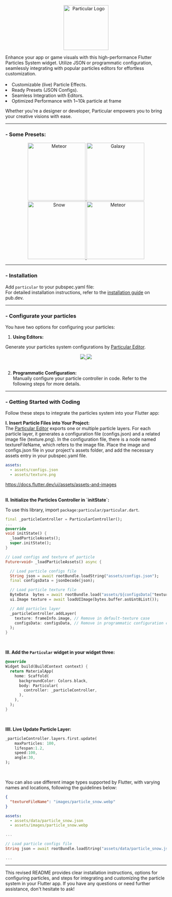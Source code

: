 <p align="center">
<img src="https://github.com/manjav/particular/raw/main/repo_files/logo.png" alt="Particular Logo" width="140" />
</p>
Enhance your app or game visuals with this high-performance Flutter Particles System widget. Utilize JSON or programmatic configuration, seamlessly integrating with popular particles editors for effortless customization.  
<br>
<br>
<li>Customizable (live) Particle Effects.
<li>Ready Presets (JSON Configs).
<li>Seamless Integration with Editors.
<li>Optimized Performance with 1~10k particle at frame

Whether you're a designer or developer, Particular empowers you to bring your creative visions with ease.

---

### - Some Presets:

<a href="https://github.com/manjav/particular/raw/main/example/assets">
<p float="left" align="center">
   <img width="180" src="https://github.com/manjav/particular/raw/main/repo_files/example_meteor.gif" alt="Meteor">
   <img width="180" src="https://github.com/manjav/particular/raw/main/repo_files/example_galaxy.gif" alt="Galaxy">
   <img width="180" src="https://github.com/manjav/particular/raw/main/repo_files/example_snow.gif" alt="Snow">
   <img width="180" src="https://github.com/manjav/particular/raw/main/repo_files/example_firework.gif" alt="Meteor">
  </table>
</a>

---

### - Installation
Add `particular` to your pubspec.yaml file:  
For detailed installation instructions, refer to the [installation guide](https://pub.dev/packages/particular/install) on pub.dev.
<br>

---

### - Configurate your particles
You have two options for configuring your particles:
1. <b>Using Editors:</b>

Generate your particles system configurations by [Particular Editor](https://manjav.github.io/particular/editor/web).

<a href="https://manjav.github.io/particular/editor/web">
 <p align="center">
  <td ><img src="https://github.com/manjav/particular/raw/main/repo_files/editor_left.gif"/></td>
  <td ><img src="https://github.com/manjav/particular/raw/main/repo_files/editor_right.png"/></td>
 </p>
</a>
<br>

2. <b>Programmatic Configuration:</b>  
Manually configure your particle controller in code. Refer to the following steps for more details.

---

### - Getting Started with Coding
Follow these steps to integrate the particles system into your Flutter app:<br>

<b>I. Insert Particle Files into Your Project:</b><br/>
The [Particular Editor](https://manjav.github.io/particular/editor/web) exports one or multiple particle layers. For each particle layer, it generates a configuration file (configs.json) and a related image file (texture.png). In the configuration file, there is a node named textureFileName, which refers to the image file. Place the image and configs.json file in your project's assets folder, and add the necessary assets entry in your pubspec.yaml file.
``` yml
assets:
  - assets/configs.json
  - assets/texture.png
```
https://docs.flutter.dev/ui/assets/assets-and-images

<br/>
<b>II. Initialize the Particles Controller in `initState`:</b>

To use this library, import `package:particular/particular.dart`.<br>
``` dart
final _particleController = ParticularController();
...
@override
void initState() {
  _loadParticleAssets();
  super.initState();
}

// Load configs and texture of particle
Future<void> _loadParticleAssets() async {

  // Load particle configs file
  String json = await rootBundle.loadString("assets/configs.json");
  final configsData = jsonDecode(json);

  // Load particle texture file
  ByteData  bytes = await rootBundle.load("assets/${configsData["textureFileName"]}");
  ui.Image texture = await loadUIImage(bytes.buffer.asUint8List());

  // Add particles layer
  _particleController.addLayer(
    texture: frameInfo.image, // Remove in default-texture case
    configsData: configsData, // Remove in programmatic configuration case
  );
}
```
<br/>

<b>III. Add the `Particular` widget in your widget three:</b>
``` dart
@override
Widget build(BuildContext context) {
  return MaterialApp(
    home: Scaffold(
      backgroundColor: Colors.black,
      body: Particular(
        controller: _particleController,
      ),
    ),
  );
}
```
<br/>

<b>IIII. Live Update Particle Layer:</b>
``` dart
_particleController.layers.first.update(
    maxParticles: 100,
    lifespan:1.2,
    speed:100,
    angle:30,
);
```
<br/>


You can also use different image types supported by Flutter, with varying names and locations, following the guidelines below:
``` json
{
  "textureFileName": "images/particle_snow.webp"
}
```
``` yml
assets:
  - assets/data/particle_snow.json
  - assets/images/particle_snow.webp
```
``` dart
...

// Load particle configs file
String json = await rootBundle.loadString("assets/data/particle_snow.json");

...
```
---

This revised README provides clear installation instructions, options for configuring particles, and steps for integrating and customizing the particle system in your Flutter app. If you have any questions or need further assistance, don't hesitate to ask!